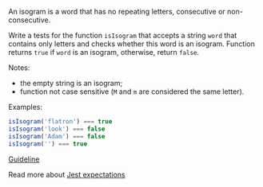 An isogram is a word that has no repeating letters, consecutive or non-consecutive.

Write a tests for the function `isIsogram` that accepts a string `word` that contains only letters and checks whether this word is an isogram. Function returns `true` if `word` is an isogram, otherwise, return `false`.

Notes:
- the empty string is an isogram;
- function not case sensitive (`M` and `m` are considered the same letter).

Examples:
```js
isIsogram('flatron') === true
isIsogram('look') === false
isIsogram('Adam') === false
isIsogram('') === true
```

[Guideline](https://github.com/mate-academy/js_task-guideline/blob/master/README.md)

Read more about [Jest expectations](https://jestjs.io/uk/docs/expect)